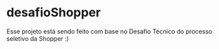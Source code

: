 # desafioShopper
Esse projeto está sendo feito com base no Desafio Técnico do processo seletivo da Shopper :)

